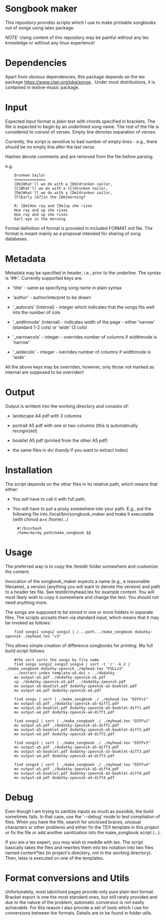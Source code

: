 Songbook maker
==============

This repository provides scripts which I use to make printable songbooks out of songs using latex package.

*NOTE*: Using content of this repository may be painful without any tex knowledge or without any linux experience!

Dependencies
============
Apart from obvious dependencies, this package depends on the tex package https://www.ctan.org/pkg/songs . Under most distributions, it is contained in texlive-music package.

Input
=====

Expected input format is plain text with chords specified in brackets. The file is expected to begin by an underlined song name. The rest of the file is considered to consist of verses. Empty line denotes separation of verses.

Currently, the script is sensitive to bad number of empty lines - e.g., there should be no empty lina after the last verse.

Hashes denote comments and are removed from the file before parsing.

e.g.

        Drunken Sailor
        ==============
        [Dm]What'll we do with a [Dm]drunken sailor,
        [C]What'll we do with a [C]drunken sailor,
        [Dm]What'll we do with a [Dm]drunken sailor,
        [F]Early [A7]in the [Dm]morning?

        R: [Dm]Hoo ray and [Dm]up she rises
        Hoo ray and up she rises
        Hoo ray and up she rises
        Earl-aye in the morning

Formal definition of format is provided in included FORMAT.md file. The format is meant mainly as a proposal intended for sharing of song databases.

Metadata
========
Metadata may be specified in header, i.e., prior to the underline. The syntax is '##<key>:<value>'. Currently supported keys are:

* 'title' - same as specifying song name in plain syntax

* 'author' - author/interpret to be drawn

* '_autocols' (internal) - integer which indicates that the songs fits well into the number of cols 

* '_widthmode' (internal) - indicates width of the page - either 'narrow' (standard 1-2 cols) or 'wide' (3 cols)

* '_narrowcols' - integer - overrides number of columns if widthmode is 'narrow'

* '_widecols' - integer - iverrides number of columns if widthmode is 'wide'

All the above keys may be overriden, however, only those not marked as internal are supposed to be overriden!

Output
======
Output is writtent into the working directory and consists of:

* landscape A4 pdf with 3 columns

* portrait A5 pdf with one or two columns (this is automatically recognized) 

* booklet A5 pdf (printed from the other A5 pdf)

* the same files in dvi (handy if you want to extract index)

Installation
============
The script depends on the other files in its relative path, which means that either:

* You will have to call it with full path.

* You will have to put a proxy somewhere into your path. E.g., put the following file into /local/bin/songbook_maker and make it executable (with chmod a+x /home/...)

        #!/bin/bash
        /home/me/my_path/make_songbook $@

Usage 
=====
The preferred way is to copy the <repository root>/testdir folder somewhere and customize the content.

Invocation of the songbook_maker expects a name (e.g., a reasonable filename), a version (anything you will want to denote the version) and path to a header tex file. See testdir/myhead.tex for example content. You will most likely wish to copy it somewhere and change the text. You should not need anything more.

The songs are supposed to be stored in one or more folders in separate files. The scripts accepts them via standard input, which means that it may be invoked as follows:
        
        find songs1 songs2 songs3 | /...path.../make_songbook dodatky-zpevnik ./myhead.tex "v3"

This allows simple creation of difference songbooks for printing. My full build script follows:

        #the sort sorts the songs by file name
        find songs songs2 songs3 songs4 | sort -t '/' -k 2 | ./make_songbook dodatky-zpevnik ./myhead.tex "FULLv3"
        ../extract-index template-a5.dvi > ../dodatky
        mv output-a5.pdf ./dodatky-zpevnik-a5.pdf
        cp ./dodatky-zpevnik-a5.pdf ../dodatky-zpevnik.pdf
        mv output-a5-booklet.pdf dodatky-zpevnik-a5-booklet.pdf
        mv output-a4.pdf dodatky-zpevnik-a4.pdf

        find songs | sort | ./make_songbook ./ ./myhead.tex "DIFFv1"
        mv output-a5.pdf ./dodatky-zpevnik-a5-diff1.pdf
        mv output-a5-booklet.pdf dodatky-zpevnik-a5-booklet-diff1.pdf
        mv output-a4.pdf dodatky-zpevnik-a4-diff1.pdf

        find songs2 | sort | ./make_songbook ./ ./myhead.tex "DIFFv2"
        mv output-a5.pdf ./dodatky-zpevnik-a5-diff2.pdf
        mv output-a5-booklet.pdf dodatky-zpevnik-a5-booklet-diff2.pdf
        mv output-a4.pdf dodatky-zpevnik-a4-diff2.pdf

        find songs3 | sort | ./make_songbook ./ ./myhead.tex "DIFFv3"
        mv output-a5.pdf ./dodatky-zpevnik-a5-diff3.pdf
        mv output-a5-booklet.pdf dodatky-zpevnik-a5-booklet-diff3.pdf
        mv output-a4.pdf dodatky-zpevnik-a4-diff3.pdf

        find songs4 | sort | ./make_songbook ./ ./myhead.tex "DIFFv4"
        mv output-a5.pdf ./dodatky-zpevnik-a5-diff4.pdf
        mv output-a5-booklet.pdf dodatky-zpevnik-a5-booklet-diff4.pdf
        mv output-a4.pdf dodatky-zpevnik-a4-diff4.pdf

Debug
=====
Even though I am trying to sanitize inputs as much as possible, the build sometimes fails. In that case, use the '--debug' mode to test compilation of files. When you have the file, search for unclosed braces, unusual characters or other problems and either fix the TEX template in this project or fix the file or add another sanitization into the make_songbook script (...). 

If you are a tex expert, you may wish to meddle with tex. The script basically takes the files and rewrites them into tex notation into two files named content*tex (in project's directory, not in the working directory). Then, latex is executed on one of the templates.

Format conversions and Utils
============================
Unfortunately, most tab/chord pages provide only pure plain text format. Bracket export is one the most standard ones, but still rarely provided and due to the nature of the problem, automatic conversion is not easily achievable. For this reason I also provide a set of tools which I use for conversions between the formats. Details are to be found in folder utils.







